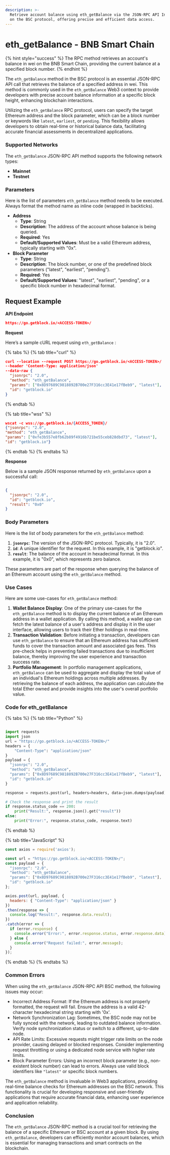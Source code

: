 ```yaml
---
description: >-
  Retrieve account balance using eth_getBalance via the JSON-RPC API Interface
  on the BSC protocol, offering precise and efficient data access.
---
```


# eth\_getBalance - BNB Smart Chain

{% hint style="success" %}
The RPC method retrieves an account's balance in wei on the BNB Smart Chain, providing the current balance at a specified block number.
{% endhint %}

The `eth_getBalance` method in the BSC protocol is an essential JSON-RPC API call that retrieves the balance of a specified address in wei. This method is commonly used in the `eth_getBalance` Web3 context to provide developers with precise account balance information at a specific block height, enhancing blockchain interactions.

Utilizing the `eth_getBalance` RPC protocol, users can specify the target Ethereum address and the block parameter, which can be a block number or keywords like `latest`, `earliest`, or `pending`. This flexibility allows developers to obtain real-time or historical balance data, facilitating accurate financial assessments in decentralized applications.

### Supported Networks

The `eth_getBalance` JSON-RPC API method supports the following network types:

* **Mainnet**
* **Testnet**

### Parameters

Here is the list of parameters `eth_getBalance` method needs to be executed. Always format the method name as inline code (wrapped in backticks).

* **Address**
  * **Type**: String
  * **Description**: The address of the account whose balance is being queried.
  * **Required**: Yes
  * **Default/Supported Values**: Must be a valid Ethereum address, typically starting with "0x".
* **Block Parameter**
  * **Type**: String
  * **Description**: The block number, or one of the predefined block parameters ("latest", "earliest", "pending").
  * **Required**: Yes
  * **Default/Supported Values**: "latest", "earliest", "pending", or a specific block number in hexadecimal format.

## Request Example

**API Endpoint**

```json
https://go.getblock.io/<ACCESS-TOKEN>/
```

**Request**

Here’s a sample cURL request using `eth_getBalance` :

{% tabs %}
{% tab title="curl" %}
```json
curl --location --request POST https://go.getblock.io/<ACCESS-TOKEN>/
--header 'Content-Type: application/json' 
--data-raw {
  "jsonrpc": "2.0",
  "method": "eth_getBalance",
  "params": ["0x8D97689C9818892B700e27F316cc3E41e17fBeb9", "latest"],
  "id": "getblock.io"
}
```
{% endtab %}

{% tab title="wss" %}
```json
wscat -c wss://go.getblock.io/{ACCESS_TOKEN}/
{"jsonrpc": "2.0",
"method": "eth_getBalance",
"params": ["0xfe3b557e8fb62b89f4916b721be55ceb828dbd73", "latest"],
"id": "getblock.io"}
```
{% endtab %}
{% endtabs %}

**Response**

Below is a sample JSON response returned by `eth_getBalance` upon a successful call:

```json

{
  "jsonrpc": "2.0",
  "id": "getblock.io",
  "result": "0x0"
}

```

### Body Parameters

Here is the list of body parameters for the `eth_getBalance` method:

1. **`jsonrpc`**: The version of the JSON-RPC protocol. Typically, it is "2.0".
2. **`id`**: A unique identifier for the request. In this example, it is "getblock.io".
3. **`result`**: The balance of the account in hexadecimal format. In this example, it is "0x0", which represents zero balance.

These parameters are part of the response when querying the balance of an Ethereum account using the `eth_getBalance` method.

### Use Cases

Here are some use-cases for `eth_getBalance` method:

1. **Wallet Balance Display**: One of the primary use-cases for the `eth_getBalance` method is to display the current balance of an Ethereum address in a wallet application. By calling this method, a wallet app can fetch the latest balance of a user's address and display it in the user interface, allowing users to track their Ether holdings in real-time.
2. **Transaction Validation**: Before initiating a transaction, developers can use `eth_getBalance` to ensure that an Ethereum address has sufficient funds to cover the transaction amount and associated gas fees. This pre-check helps in preventing failed transactions due to insufficient balance, thereby improving the user experience and transaction success rate.
3. **Portfolio Management**: In portfolio management applications, `eth_getBalance` can be used to aggregate and display the total value of an individual's Ethereum holdings across multiple addresses. By retrieving the balance of each address, the application can calculate the total Ether owned and provide insights into the user's overall portfolio value.

### Code for eth\_getBalance

{% tabs %}
{% tab title="Python" %}
```python

import requests
import json
url = "https://go.getblock.io/<ACCESS-TOKEN>/"
headers = {
    "Content-Type": "application/json"
}
payload = {
  "jsonrpc": "2.0",
  "method": "eth_getBalance",
  "params": ["0x8D97689C9818892B700e27F316cc3E41e17fBeb9", "latest"],
  "id": "getblock.io"
}

response = requests.post(url, headers=headers, data=json.dumps(payload))

# Check the response and print the result
if response.status_code == 200:
    print("Result:", response.json().get("result"))
else:
    print("Error:", response.status_code, response.text)

```
{% endtab %}

{% tab title="JavaScript" %}
```javascript
const axios = require('axios');

const url = "https://go.getblock.io/<ACCESS-TOKEN>/";
const payload = {
  "jsonrpc": "2.0",
  "method": "eth_getBalance",
  "params": ["0x8D97689C9818892B700e27F316cc3E41e17fBeb9", "latest"],
  "id": "getblock.io"
};

axios.post(url, payload, {
  headers: { "Content-Type": "application/json" }
})
.then(response => {
  console.log("Result:", response.data.result);
})
.catch(error => {
  if (error.response) {
    console.error("Error:", error.response.status, error.response.data);
  } else {
    console.error("Request failed:", error.message);
  }
});
```
{% endtab %}
{% endtabs %}

### Common Errors

When using the `eth_getBalance` JSON-RPC API BSC method, the following issues may occur:

* Incorrect Address Format: If the Ethereum address is not properly formatted, the request will fail. Ensure the address is a valid 42-character hexadecimal string starting with '0x'.
* Network Synchronization Lag: Sometimes, the BSC node may not be fully synced with the network, leading to outdated balance information. Verify node synchronization status or switch to a different, up-to-date node.
* API Rate Limits: Excessive requests might trigger rate limits on the node provider, causing delayed or blocked responses. Consider implementing request throttling or using a dedicated node service with higher rate limits.
* Block Parameter Errors: Using an incorrect block parameter (e.g., non-existent block number) can lead to errors. Always use valid block identifiers like `"latest"` or specific block numbers.

The `eth_getBalance` method is invaluable in Web3 applications, providing real-time balance checks for Ethereum addresses on the BSC network. This functionality is crucial for developing responsive and user-friendly applications that require accurate financial data, enhancing user experience and application reliability.

### Conclusion

The `eth_getBalance` JSON-RPC method is a crucial tool for retrieving the balance of a specific Ethereum or BSC account at a given block. By using `eth_getBalance`, developers can efficiently monitor account balances, which is essential for managing transactions and smart contracts on the blockchain.
